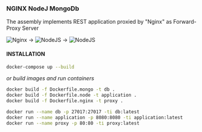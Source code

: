 ### NGINX NodeJ MongoDb

The assembly implements REST application proxied by "Nginx" as Forward-Proxy Server

![Nginx](https://images.sftcdn.net/images/t_optimized,f_auto/p/6dd52663-2bbf-48e0-a7cc-cdb043b326ef/1544311950/nginx-logo.png) &rightarrow;
![NodeJS](http://bogdanov-blog.ru/wp-content/themes/blogus/img/types/nodejs.png) &rightarrow;
![NodeJS](https://download.asperasoft.com/download/docs/orchestrator/2.6.1/user_win/webhelp/images/plugin_MongodbOperation.png)

#### INSTALLATION

```bash
docker-compose up --build
```
*or build images and run containers*
```bash
docker build -f Dockerfile.mongo -t db .
docker build -f Dockerfile.node -t application .
docker build -f Dockerfile.nginx -t proxy .
```

```bash
docker run --name db -p 27017:27017 -ti db:latest
docker run --name application -p 8080:8080 -ti application:latest
docker run --name proxy -p 80:80 -ti proxy:latest
```
